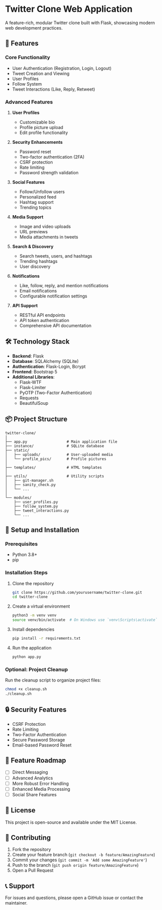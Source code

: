 # Twitter Clone Web Application

A feature-rich, modular Twitter clone built with Flask, showcasing modern web development practices.

## 🚀 Features

### Core Functionality
- User Authentication (Registration, Login, Logout)
- Tweet Creation and Viewing
- User Profiles
- Follow System
- Tweet Interactions (Like, Reply, Retweet)

### Advanced Features
1. **User Profiles**
   - Customizable bio
   - Profile picture upload
   - Edit profile functionality

2. **Security Enhancements**
   - Password reset
   - Two-factor authentication (2FA)
   - CSRF protection
   - Rate limiting
   - Password strength validation

3. **Social Features**
   - Follow/Unfollow users
   - Personalized feed
   - Hashtag support
   - Trending topics

4. **Media Support**
   - Image and video uploads
   - URL previews
   - Media attachments in tweets

5. **Search & Discovery**
   - Search tweets, users, and hashtags
   - Trending hashtags
   - User discovery

6. **Notifications**
   - Like, follow, reply, and mention notifications
   - Email notifications
   - Configurable notification settings

7. **API Support**
   - RESTful API endpoints
   - API token authentication
   - Comprehensive API documentation

## 🛠 Technology Stack
- **Backend**: Flask
- **Database**: SQLAlchemy (SQLite)
- **Authentication**: Flask-Login, Bcrypt
- **Frontend**: Bootstrap 5
- **Additional Libraries**: 
  - Flask-WTF
  - Flask-Limiter
  - PyOTP (Two-Factor Authentication)
  - Requests
  - BeautifulSoup

## 📦 Project Structure
```
twitter-clone/
│
├── app.py                  # Main application file
├── instance/               # SQLite database
├── static/
│   ├── uploads/            # User-uploaded media
│   └── profile_pics/       # Profile pictures
│
├── templates/              # HTML templates
│
├── utils/                  # Utility scripts
│   ├── git-manager.sh
│   ├── sanity_check.py
│   └── ...
│
└── modules/
    ├── user_profiles.py
    ├── follow_system.py
    ├── tweet_interactions.py
    └── ...
```

## 🔧 Setup and Installation

### Prerequisites
- Python 3.8+
- pip

### Installation Steps
1. Clone the repository
   ```bash
   git clone https://github.com/yourusername/twitter-clone.git
   cd twitter-clone
   ```

2. Create a virtual environment
   ```bash
   python3 -m venv venv
   source venv/bin/activate  # On Windows use `venv\Scripts\activate`
   ```

3. Install dependencies
   ```bash
   pip install -r requirements.txt
   ```

4. Run the application
   ```bash
   python app.py
   ```

### Optional: Project Cleanup
Run the cleanup script to organize project files:
```bash
chmod +x cleanup.sh
./cleanup.sh
```

## 🔒 Security Features
- CSRF Protection
- Rate Limiting
- Two-Factor Authentication
- Secure Password Storage
- Email-based Password Reset

## 🚧 Feature Roadmap
- [ ] Direct Messaging
- [ ] Advanced Analytics
- [ ] More Robust Error Handling
- [ ] Enhanced Media Processing
- [ ] Social Share Features

## 📜 License
This project is open-source and available under the MIT License.

## 🤝 Contributing
1. Fork the repository
2. Create your feature branch (`git checkout -b feature/AmazingFeature`)
3. Commit your changes (`git commit -m 'Add some AmazingFeature'`)
4. Push to the branch (`git push origin feature/AmazingFeature`)
5. Open a Pull Request

## 📞 Support
For issues and questions, please open a GitHub issue or contact the maintainer.
